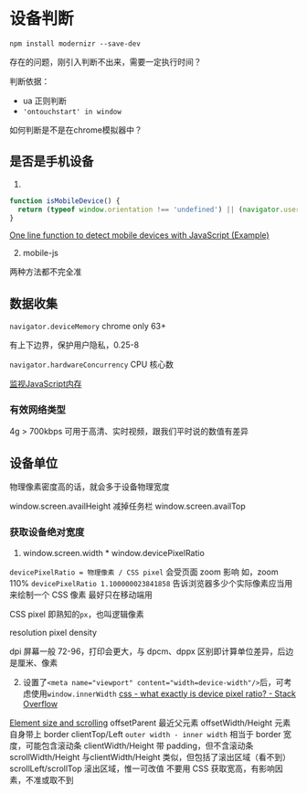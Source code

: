 # 设备判断

`npm install modernizr --save-dev`

存在的问题，刚引入判断不出来，需要一定执行时间？

判断依据：
  * ua 正则判断
  * `'ontouchstart' in window`

如何判断是不是在chrome模拟器中？


## 是否是手机设备
1. 
```js
function isMobileDevice() {
  return (typeof window.orientation !== 'undefined') || (navigator.userAgent.indexOf('IEMobile') !== -1)
}
```
[One line function to detect mobile devices with JavaScript (Example)](https://coderwall.com/p/i817wa/one-line-function-to-detect-mobile-devices-with-javascript)

2. mobile-js

两种方法都不完全准

## 数据收集
`navigator.deviceMemory`
chrome only 63+

有上下边界，保护用户隐私，0.25-8

`navigator.hardwareConcurrency` CPU 核心数

[监视JavaScript内存](https://trackjs.com/blog/monitoring-javascript-memory/)

### 有效网络类型

4g > 700kbps 可用于高清、实时视频，跟我们平时说的数值有差异


## 设备单位

物理像素密度高的话，就会多于设备物理宽度

window.screen.availHeight 减掉任务栏
window.screen.availTop

### 获取设备绝对宽度
1. window.screen.width * window.devicePixelRatio

  `devicePixelRatio = 物理像素 / CSS pixel` 会受页面 zoom 影响 如，zoom 110% `devicePixelRatio 1.100000023841858`
  告诉浏览器多少个实际像素应当用来绘制一个 CSS 像素
  最好只在移动端用

  CSS pixel 即熟知的`px`，也叫逻辑像素

  resolution pixel density

  dpi 屏幕一般 72-96，打印会更大，与 dpcm、dppx 区别即计算单位差异，后边是厘米、像素

2. 设置了`<meta name="viewport" content="width=device-width"/>`后，可考虑使用`window.innerWidth`
[css - what exactly is device pixel ratio? - Stack Overflow](https://stackoverflow.com/questions/8785643/what-exactly-is-device-pixel-ratio)

[Element size and scrolling](https://javascript.info/size-and-scroll)
offsetParent 最近父元素
offsetWidth/Height 元素自身带上 border
clientTop/Left `outer width - inner width` 相当于 border 宽度，可能包含滚动条 
clientWidth/Height 带 padding，但不含滚动条
scrollWidth/Height 与clientWidth/Height 类似，但包括了滚出区域（看不到）
scrollLeft/scrollTop 滚出区域，惟一可改值
不要用 CSS 获取宽高，有影响因素，不准或取不到
